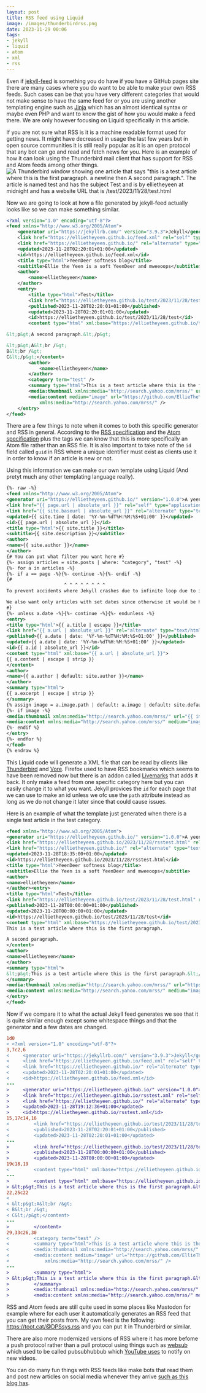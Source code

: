 ```yaml
---
layout: post
title: RSS feed using Liquid
image: /images/thunderbirdrss.png
date: 2023-11-29 00:06
tags:
- jekyll
- liquid
- atom
- xml
- rss
---
```

Even if [jekyll-feed](https://github.com/jekyll/jekyll-feed) is something you do have if you have a GitHub pages site there are many cases where you do want to be able to make your own RSS feeds. Such cases can be that you have very different categories that would not make sense to have the same feed for or you are using another templating engine such as [Jinja](https://jinja.palletsprojects.com/en/3.1.x/templates/) which has an almost identical syntax or maybe even PHP and want to know the gist of how you would make a feed there. We are only however focusing on Liquid specifically in this article.

If you are not sure what RSS is it is a machine readable format used for getting news. It might have decreased in usage the last few years but in open source communities it is still really popular as it is an open protocol that any bot can go and read and fetch news for you. Here is an example of how it can look using the Thunderbird mail client that has support for RSS and Atom feeds among other things.
![![
A Thunderbird window showing one article that says "this is a test article where this is the first paragraph. a newline then A second paragraph.".
The article is named test and has the subject Test and is by ellietheyeen at midnight and has a website URL that is /test/2023/11/28/test.html
](/images/thunderbirdrss.png)](/images/thunderbirdrss.png)

Now we are going to look at how a file generated by jekyll-feed actually looks like so we can make something similar.
```xml
<?xml version="1.0" encoding="utf-8"?>
<feed xmlns="http://www.w3.org/2005/Atom">
    <generator uri="https://jekyllrb.com/" version="3.9.3">Jekyll</generator>
    <link href="https://ellietheyeen.github.io/feed.xml" rel="self" type="application/atom+xml" />
    <link href="https://ellietheyeen.github.io/" rel="alternate" type="text/html" />
    <updated>2023-11-28T02:20:01+01:00</updated>
    <id>https://ellietheyeen.github.io/feed.xml</id>
    <title type="html">YeenDeer softness blog</title>
    <subtitle>Ellie the Yeen is a soft YeenDeer and mweeoops</subtitle>
    <author>
        <name>ellietheyeen</name>
    </author>
    <entry>
        <title type="html">Test</title>
        <link href="https://ellietheyeen.github.io/test/2023/11/28/test.html" rel="alternate" type="text/html" title="Test" />
        <published>2023-11-28T02:20:01+01:00</published>
        <updated>2023-11-28T02:20:01+01:00</updated>
        <id>https://ellietheyeen.github.io/test/2023/11/28/test</id>
        <content type="html" xml:base="https://ellietheyeen.github.io/test/2023/11/28/test.html">&lt;p&gt;This is a test article where this is the first paragraph.&lt;/p&gt;

&lt;p&gt;A second paragraph.&lt;/p&gt;

&lt;p&gt;A&lt;br /&gt;
B&lt;br /&gt;
C&lt;/p&gt;</content>
        <author>
            <name>ellietheyeen</name>
        </author>
        <category term="test" />
        <summary type="html">This is a test article where this is the first paragraph.</summary>
        <media:thumbnail xmlns:media="http://search.yahoo.com/mrss/" url="https://github.com/EllieTheYeen.png" />
        <media:content medium="image" url="https://github.com/EllieTheYeen.png"
            xmlns:media="http://search.yahoo.com/mrss/" />
    </entry>
</feed>
```
There are a few things to note when it comes to both this specific generator and RSS in general. According to the [RSS specification](https://www.rssboard.org/rss-specification) and the [Atom specification](https://www.rfc-editor.org/rfc/rfc4287) plus the tags we can know that this is more specifically an Atom file rather than an RSS file. It is also important to take note of the `id` field called `guid` in RSS where a unique identifier must exist as clients use it in order to know if an article is new or not.

Using this information we can make our own template using Liquid (And pretyt much any other templating language really).
```xml
{%- raw -%}
<feed xmlns="http://www.w3.org/2005/Atom">
<generator uri="https://ellietheyeen.github.io/" version="1.0.0">A yeen deer</generator>
<link href="{{ page.url | absolute_url }}" rel="self" type="application/atom+xml"/>
<link href="{{ site.baseurl | absolute_url }}" rel="alternate" type="text/html"/>
<updated>{{ site.time | date: '%Y-%m-%dT%H:%M:%S+01:00' }}</updated>
<id>{{ page.url | absolute_url }}</id>
<title type="html">{{ site.title }}</title>
<subtitle>{{ site.description }}</subtitle>
<author>
<name>{{ site.author }}</name>
</author>
{# You can put what filter you want here #}
{%- assign articles = site.posts | where: "category", "test" -%}
{%- for a in articles -%}
{%- if a == page -%}{%- continue -%}{%- endif -%}
{#
                     ^ ^ ^ ^ ^ ^ ^ ^ 
To prevent accidents where Jekyll crashes due to infinite loop due to it trying to access itself

We also want only articles with set dates since otherwise it would be hard to get a RSS feed functioning good
#}
{%- unless a.date -%}{%- continue -%}{%- endunless -%}
<entry>
<title type="html">{{ a.title | escape }}</title>
<link href="{{ a.url | absolute_url }}" rel="alternate" type="text/html" title="{{ a.title | escape }}"/>
<published>{{ a.date | date: '%Y-%m-%dT%H:%M:%S+01:00' }}</published>
<updated>{{ a.date | date: '%Y-%m-%dT%H:%M:%S+01:00' }}</updated>
<id>{{ a.id | absolute_url }}</id>
<content type="html" xml:base="{{ a.url | absolute_url }}">
{{ a.content | escape | strip }}
</content>
<author>
<name>{{ a.author | default: site.author }}</name>
</author>
<summary type="html">
{{ a.excerpt | escape | strip }}
</summary>
{% assign image = a.image.path | default: a.image | default: site.defaultmedia -%}
{%- if image -%}
<media:thumbnail xmlns:media="http://search.yahoo.com/mrss/" url="{{ image }}"/>
<media:content xmlns:media="http://search.yahoo.com/mrss/" medium="image" url="{{ image }}"/>
{%- endif %}
</entry>
{%- endfor %}
</feed>
{% endraw %}
```
This Liquid code will generate a XML file that can be read by clients like [Thunderbird](https://www.thunderbird.net/) and [Vore](https://vore.website/). Firefox used to have RSS bookmarks which seems to have been removed now but there is an addon called [Livemarks](https://addons.mozilla.org/en-US/firefox/addon/livemarks/) that adds it back. It only make a feed from one specific category here but you can easily change it to what you want. Jekyll provices the `id` for each page that we can use to make an id unless we ofc use the `path` attribute instead as long as we do not change it later since that could cause issues.

Here is an example of what the template just generated when there is a single test article in the test category.
```xml
<feed xmlns="http://www.w3.org/2005/Atom">
<generator uri="https://ellietheyeen.github.io/" version="1.0.0">A yeen deer</generator>
<link href="https://ellietheyeen.github.io/2023/11/28/rsstest.html" rel="self" type="application/atom+xml"/>
<link href="https://ellietheyeen.github.io/" rel="alternate" type="text/html"/>
<updated>2023-11-28T18:35:00+01:00</updated>
<id>https://ellietheyeen.github.io/2023/11/28/rsstest.html</id>
<title type="html">YeenDeer softness blog</title>
<subtitle>Ellie the Yeen is a soft YeenDeer and mweeoops</subtitle>
<author>
<name>ellietheyeen</name>
</author><entry>
<title type="html">Test</title>
<link href="https://ellietheyeen.github.io/test/2023/11/28/test.html" rel="alternate" type="text/html" title="Test"/>
<published>2023-11-28T00:00:00+01:00</published>
<updated>2023-11-28T00:00:00+01:00</updated>
<id>https://ellietheyeen.github.io/test/2023/11/28/test</id>
<content type="html" xml:base="https://ellietheyeen.github.io/test/2023/11/28/test.html">
This is a test article where this is the first paragraph.

A second paragraph.
</content>
<author>
<name>ellietheyeen</name>
</author>
<summary type="html">
&lt;p&gt;This is a test article where this is the first paragraph.&lt;/p&gt;
</summary>
<media:thumbnail xmlns:media="http://search.yahoo.com/mrss/" url="https://github.com/EllieTheYeen.png"/>
<media:content xmlns:media="http://search.yahoo.com/mrss/" medium="image" url="https://github.com/EllieTheYeen.png"/>
</entry>
</feed>
```
Now if we compare it to what the actual Jekyll feed generates we see that it is quite similar enough except some whitespace things and that the generator and a few dates are changed.
```diff
1d0
< <?xml version="1.0" encoding="utf-8"?>
3,7c2,6
<     <generator uri="https://jekyllrb.com/" version="3.9.3">Jekyll</generator>
<     <link href="https://ellietheyeen.github.io/feed.xml" rel="self" type="application/atom+xml" />
<     <link href="https://ellietheyeen.github.io/" rel="alternate" type="text/html" />
<     <updated>2023-11-28T02:20:01+01:00</updated>
<     <id>https://ellietheyeen.github.io/feed.xml</id>
---
>     <generator uri="https://ellietheyeen.github.io/" version="1.0.0">A yeen deer</generator>
>     <link href="https://ellietheyeen.github.io/rsstest.xml" rel="self" type="application/atom+xml"/>
>     <link href="https://ellietheyeen.github.io/" rel="alternate" type="text/html"/>
>     <updated>2023-11-28T19:12:36+01:00</updated>
>     <id>https://ellietheyeen.github.io/rsstest.xml</id>
15,17c14,16
<         <link href="https://ellietheyeen.github.io/test/2023/11/28/test.html" rel="alternate" type="text/html" title="Test" />
<         <published>2023-11-28T02:20:01+01:00</published>
<         <updated>2023-11-28T02:20:01+01:00</updated>
---
>         <link href="https://ellietheyeen.github.io/test/2023/11/28/test.html" rel="alternate" type="text/html" title="Test"/>
>         <published>2023-11-28T00:00:00+01:00</published>
>         <updated>2023-11-28T00:00:00+01:00</updated>
19c18,19
<         <content type="html" xml:base="https://ellietheyeen.github.io/test/2023/11/28/test.html">&lt;p&gt;This is a test article where this is the first paragraph.&lt;/p&gt;
---
>         <content type="html" xml:base="https://ellietheyeen.github.io/test/2023/11/28/test.html">
> &lt;p&gt;This is a test article where this is the first paragraph.&lt;/p&gt;
22,25c22
<
< &lt;p&gt;A&lt;br /&gt;
< B&lt;br /&gt;
< C&lt;/p&gt;</content>
---
>         </content>
29,33c26,30
<         <category term="test" />
<         <summary type="html">This is a test article where this is the first paragraph.</summary>
<         <media:thumbnail xmlns:media="http://search.yahoo.com/mrss/" url="https://github.com/EllieTheYeen.png" />
<         <media:content medium="image" url="https://github.com/EllieTheYeen.png"
<             xmlns:media="http://search.yahoo.com/mrss/" />
---
>         <summary type="html">
> &lt;p&gt;This is a test article where this is the first paragraph.&lt;/p&gt;
>         </summary>
>         <media:thumbnail xmlns:media="http://search.yahoo.com/mrss/" url="https://github.com/EllieTheYeen.png"/>
>         <media:content xmlns:media="http://search.yahoo.com/mrss/" medium="image" url="https://github.com/EllieTheYeen.png"/>
```

RSS and Atom feeds are still quite used in some places like Mastodon for example where for each user it automatically generates an RSS feed that you can get their posts from. My own feed is the following: <https://toot.cat/@DPSsys.rss> and you can put it in Thunderbird or similar.

There are also more modernized versions of RSS where it has more befome a push protocol rather than a pull protocol using things such as [websub](https://www.w3.org/TR/websub/) which used to be called pubsubhubbub which [YouTube uses](https://developers.google.com/youtube/v3/guides/push_notifications) to notify on new videos.

You can do many fun things with RSS feeds like make bots that read them and post new articles on social media whenever they arrive [such as this blog has](https://ellietheyeen.github.io/2023/10/29/Making-a-simple-RSS-to-Mastodon-poster-powered-by-GitHub-hooks.html).
